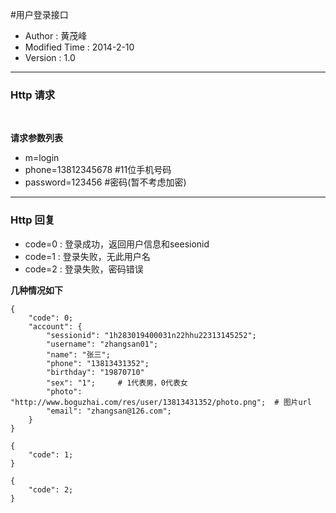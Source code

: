 #用户登录接口

- Author : 黄茂峰
- Modified Time : 2014-2-10
- Version : 1.0

---
### Http 请求 
<br>

**请求参数列表**
 
- m=login
- phone=13812345678  #11位手机号码
- password=123456   #密码(暂不考虑加密)
 
---
### Http 回复  

- code=0 : 登录成功，返回用户信息和seesionid
- code=1 : 登录失败，无此用户名
- code=2 : 登录失败，密码错误

**几种情况如下**

``` 
{ 
    "code": 0;
    "account": {
    	"sessionid": "1h283019400031n22hhu22313145252";
    	"username": "zhangsan01";
    	"name": "张三";
    	"phone": "13813431352";
    	"birthday": "19870710"
    	"sex": "1";     # 1代表男，0代表女
    	"photo": "http://www.boguzhai.com/res/user/13813431352/photo.png";  # 图片url
		"email": "zhangsan@126.com";         
	}
}
```
``` 
{ 
    "code": 1;
}
```
``` 
{ 
    "code": 2;
}
```
